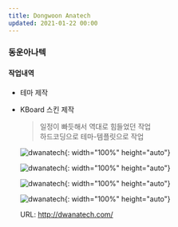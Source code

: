 ```yaml
---
title: Dongwoon Anatech
updated: 2021-01-22 00:00
---
```


### 동운아나텍
    
#### 작업내역
- 테마 제작
- KBoard 스킨 제작
  
	>일정이 빠듯해서 역대로 힘들었던 작업  
	>하드코딩으로 테마-템플릿으로 작업  
  
	![dwanatech](https://github.com/project0210/project0210.github.io/blob/master/_posts/images/dwanatech/001.png?raw=true){: width="100%" height="auto"}
  
	![dwanatech](https://github.com/project0210/project0210.github.io/blob/master/_posts/images/dwanatech/002.png?raw=true){: width="100%" height="auto"}
  
	![dwanatech](https://github.com/project0210/project0210.github.io/blob/master/_posts/images/dwanatech/003.png?raw=true){: width="100%" height="auto"}
  
	![dwanatech](https://github.com/project0210/project0210.github.io/blob/master/_posts/images/dwanatech/004.png?raw=true){: width="100%" height="auto"}
  
	URL: http://dwanatech.com/